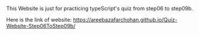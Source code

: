 This Website is just for practicing typeScript's quiz from step06 to step09b.

Here is the link of website: https://areebazafarchohan.github.io/Quiz-Website-Step06ToStep09b/
